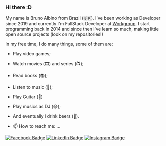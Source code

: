 ### Hi there :D

My name is Bruno Albino from Brazil (🇧🇷). I've been working as Developer since 2019 and currently I'm FullStack Developer at [Workgroup](http://www.workmotor.com.br).
I start programming back in 2014 and since then I've learn so much, making little open source projects (look on my repositories!)

In my free time, I do many things, some of them are:
- Play video games; 
- Watch movies (🎞️) and series (📺);
- Read books (📚); 
- Listen to music (🎵);
- Play Guitar (:guitar:)
- Play musics as DJ (:smile:);
- And eventually I drink beers (🍺).

- 📫 How to reach me: ...

[![Facebook Badge](https://img.shields.io/twitter/url?label=Bruno%20Albino&logo=facebook&style=social&url=https%3A%2F%2Fwww.facebook.com%2Fbruno.silva.16503323%2F)](https://www.facebook.com/bruno.silva.16503323/)
[![LinkedIn Badge](https://img.shields.io/twitter/url?label=Bruno%20Albino&logo=linkedin&style=social&url=https%3A%2F%2Fwww.linkedin.com%2Fin%2Fbruno-albino%2F)](https://www.linkedin.com/in/bruno-albino/)
[![Instagram Badge](https://img.shields.io/twitter/url?label=Bruno%20Albino&logo=instagram&style=social&url=https%3A%2F%2Fwww.instagram.com%2Fb_albinoo%2F)](https://www.instagram.com/b_albinoo/)
